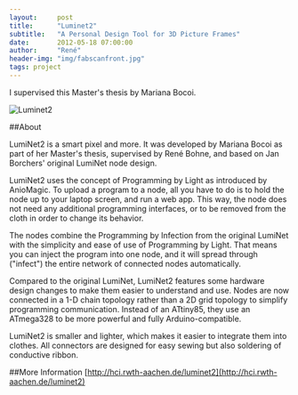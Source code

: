 ```yaml
---
layout:     post
title:      "Luminet2"
subtitle:   "A Personal Design Tool for 3D Picture Frames"
date:       2012-05-18 07:00:00
author:     "René"
header-img: "img/fabscanfront.jpg"
tags: project
---
```

I supervised this Master's thesis by Mariana Bocoi.

![Luminet2](http://hci.rwth-aachen.de/img/wiki_up/Luminet2_DesignTop.png)

##About

LumiNet2 is a smart pixel and more. It was developed by Mariana Bocoi as part of her Master's thesis, supervised by René Bohne, and based on Jan Borchers' original LumiNet node design.

LumiNet2 uses the concept of Programming by Light as introduced by AnioMagic. To upload a program to a node, all you have to do is to hold the node up to your laptop screen, and run a web app. This way, the node does not need any additional programming interfaces, or to be removed from the cloth in order to change its behavior.

The nodes combine the Programming by Infection from the original LumiNet with the simplicity and ease of use of Programming by Light. That means you can inject the program into one node, and it will spread through ("infect") the entire network of connected nodes automatically.

Compared to the original LumiNet, LumiNet2 features some hardware design changes to make them easier to understand and use. Nodes are now connected in a 1-D chain topology rather than a 2D grid topology to simplify programming communication. Instead of an ATtiny85, they use an ATmega328 to be more powerful and fully Arduino-compatible.

LumiNet2 is smaller and lighter, which makes it easier to integrate them into clothes. All connectors are designed for easy sewing but also soldering of conductive ribbon.

##More Information
[http://hci.rwth-aachen.de/luminet2](http://hci.rwth-aachen.de/luminet2)